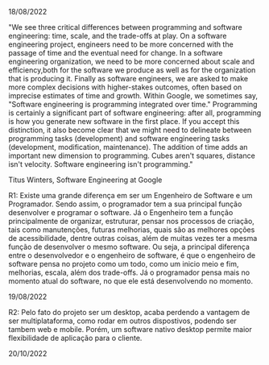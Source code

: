 18/08/2022

"We see three critical differences between programming and software engineering: time, scale, and the trade-offs at play. On a software engineering project, engineers need to be more concerned with the passage of time and the eventual need for change. In a software engineering organization, we need to be more concerned about scale and efficiency,both for the software we produce as well as for the organization that is producing it. Finally as software engineers, we are asked to make more complex decisions with higher-stakes outcomes, often based on imprecise estimates of time and growth. Within Google, we sometimes say, "Software engineering is programming integrated over time." Programming is certainly a significant part of software engineering: after all, programming is how you generate new software in the first place. If you accept this distinction, it also become clear that we might need to delineate between programming tasks (development) and software engineering tasks (development, modification, maintenance). The addition of time adds an important new dimension to programming. Cubes aren't squares, distance isn't velocity. Software engineering isn't programming."

Titus Winters, Software Engineering at Google

R1: Existe uma grande diferença em ser um Engenheiro de Software e um Programador. Sendo assim, o programador tem a sua principal função desenvolver e programar o software. Já o Engenheiro tem a função principalmente de organizar, estruturar, pensar nos processos de criação, tais como manutenções, futuras melhorias, quais são as melhores opções de acessibilidade, dentre outras coisas, além de muitas vezes ter a mesma função de desenvolver o mesmo software. Ou seja, a principal diferença entre o desenvolvedor e o engenheiro de software, é que o engenheiro de software pensa no projeto como um todo, como um inicio meio e fim, melhorias, escala, além dos trade-offs. Já o programador pensa mais no momento atual do software, no que ele está desenvolvendo no momento.

19/08/2022

R2: Pelo fato do projeto ser um desktop, acaba perdendo a vantagem de ser multiplataforma, como rodar em outros dispostivos, podendo ser tambem web e mobile. Porém, um software nativo desktop permite maior flexibilidade de aplicação para o cliente.


20/10/2022
